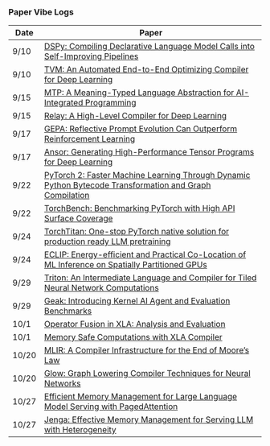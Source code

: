 ### Paper Vibe Logs

| Date | Paper |
|------|-------|
| 9/10 | [DSPy: Compiling Declarative Language Model Calls into Self-Improving Pipelines](https://chatgpt.com/share/68c31f71-3930-8008-a90f-b7416825c31a) |
| 9/10 | [TVM: An Automated End-to-End Optimizing Compiler for Deep Learning](https://chatgpt.com/share/68c3226f-77ac-8008-babb-15615df63a3d) |
| 9/15 | [MTP: A Meaning-Typed Language Abstraction for AI-Integrated Programming](https://chatgpt.com/share/68c831d1-e6e8-8008-af25-c0920811559d)
| 9/15 | [Relay: A High-Level Compiler for Deep Learning](https://chatgpt.com/share/68c83930-fa74-8008-b1e9-b9189b711d44)
| 9/17 | [GEPA: Reflective Prompt Evolution Can Outperform Reinforcement Learning](https://chatgpt.com/share/68cb5f9c-f2d4-8008-9215-e068bb99a684)
| 9/17 | [Ansor: Generating High-Performance Tensor Programs for Deep Learning](https://chatgpt.com/share/68cb60e6-57d4-8008-ab3e-5bfa954930ad)
| 9/22 | [PyTorch 2: Faster Machine Learning Through Dynamic Python Bytecode Transformation and Graph Compilation](https://chatgpt.com/share/68d17a98-3a1c-8008-bb38-8732615a4e80)
| 9/22 | [TorchBench: Benchmarking PyTorch with High API Surface Coverage](https://chatgpt.com/share/68d17c1d-399c-8008-84ee-eb0c24fea14c)
| 9/24 | [TorchTitan: One-stop PyTorch native solution for production ready LLM pretraining](https://chatgpt.com/share/68d42883-ff28-8008-af53-16c5bc775f3b)
| 9/24 | [ECLIP: Energy-efficient and Practical Co-Location of ML Inference on Spatially Partitioned GPUs](https://chatgpt.com/share/68d42af9-c3f0-8008-abdb-a5662900e7d2)
| 9/29 | [Triton: An Intermediate Language and Compiler for Tiled Neural Network Computations](https://chatgpt.com/share/68dae6ed-a178-8008-87a8-b3b72c209e08)
| 9/29 | [Geak: Introducing Kernel AI Agent and Evaluation Benchmarks](https://chatgpt.com/share/68dae93b-22c0-8008-8914-f2bcd7e5b9b7)
| 10/1 | [Operator Fusion in XLA: Analysis and Evaluation](https://chatgpt.com/share/6900d65a-d60c-8011-ba6e-277972849797)
| 10/1 | [Memory Safe Computations with XLA Compiler](https://chatgpt.com/share/6900d75e-7040-8011-93cd-b76d0ec6f601)
| 10/20 | [MLIR: A Compiler Infrastructure for the End of Moore’s Law](https://chatgpt.com/share/6900d86c-71a4-8011-a1cf-e5893627f31d)
| 10/20 | [Glow: Graph Lowering Compiler Techniques for Neural Networks](https://chatgpt.com/share/6900d8ed-b6b0-8011-9e71-b3031e1d1ee4)
| 10/27 | [Efficient Memory Management for Large Language Model Serving with PagedAttention](https://chatgpt.com/share/6900d9c2-ce0c-8011-bbee-cd2378fd937b)
| 10/27 | [Jenga: Effective Memory Management for Serving LLM with Heterogeneity](https://chatgpt.com/share/6900da6d-7f10-8011-9eed-25d4ae5f98c6)